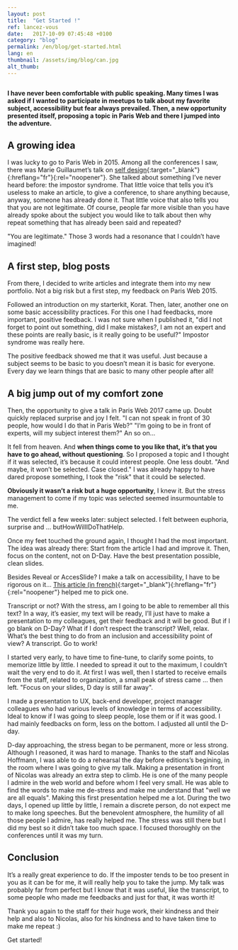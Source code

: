 ```yaml
---
layout: post
title:  "Get Started !"
ref: lancez-vous
date:   2017-10-09 07:45:48 +0100
category: "blog"
permalink: /en/blog/get-started.html
lang: en
thumbnail: /assets/img/blog/can.jpg
alt_thumb: 
---
```


<img src="{{ site.baseurl }}/assets/img/blog/can.jpg" alt="" 
             srcset="{{ site.baseurl }}/assets/img/blog/can.jpg 670w,
          {{ site.baseurl }}/assets/img/blog/can.jpg 1024w"
          sizes="(min-width:671px) 1024px"/>

**I have never been comfortable with public speaking. Many times I was asked if I wanted to participate in meetups to talk about my favorite subject, accessibility but fear always prevailed. Then, a new opportunity presented itself, proposing a topic in Paris Web and there I jumped into the adventure.**

## A growing idea

I was lucky to go to Paris Web in 2015. Among all the conferences I saw, there was Marie Guillaumet’s talk on [self design](https://vimeo.com/142169449 "Marie Guillaumet’s conference on Vimeo (new window)"){:target="_blank"}{:hreflang="fr"}{:rel="noopener"}.
She talked about something I’ve never heard before: the impostor syndrome. That little voice that tells you it’s useless to make an article, to give a conference, to share anything because, anyway, someone has already done it. That little voice that also tells you that you are not legitimate. Of course, people far more visible than you have already spoke about the subject you would like to talk about then why repeat something that has already been said and repeated?

"You are legitimate." Those 3 words had a resonance that I couldn’t have imagined!


## A first step, blog posts

From there, I decided to write articles and integrate them into my new portfolio.
Not a big risk but a first step, my feedback on Paris Web 2015.

Followed an introduction on my starterkit, Korat. Then, later, another one on some basic accessibility practices. For this one I had feedbacks, more important, positive feedback. I was not sure when I published it, "did I not forget to point out something, did I make mistakes?, I am not an expert and these points are really basic, is it really going to be useful?" Impostor syndrome was really here.

The positive feedback showed me that it was useful. Just because a subject seems to be basic to you doesn’t mean it is basic for everyone. Every day we learn things that are basic to many other people after all!

## A big jump out of my comfort zone

Then, the opportunity to give a talk in Paris Web 2017 came up.
Doubt quickly replaced surprise and joy I felt. "I can not speak in front of 30 people, how would I do that in Paris Web?" "I’m going to be in front of experts, will my subject interest them?" An so on...

It fell from heaven. And **when things come to you like that, it’s that you have to go ahead, without questioning**. So I proposed a topic and I thought if it was selected, it’s because it could interest people. One less doubt. "And maybe, it won’t be selected. Case closed." I was already happy to have dared propose something, I took the "risk" that it could be selected.

**Obviously it wasn’t a risk but a huge opportunity**, I knew it. But the stress management to come if my topic was selected seemed insurmountable to me.

The verdict fell a few weeks later: subject selected. I felt between euphoria, surprise and ... butHowWillIDoThatHelp.

Once my feet touched the ground again, I thought I had the most important. The idea was already there: Start from the article I had and improve it.
Then, focus on the content, not on D-Day. Have the best presentation possible, clean slides. 

Besides Reveal or AccesSlide? I make a talk on accessibility, I have to be rigorous on it...
[This article (in french)](http://access42.net/Comparatif-accessibilite-Reveal-versus-AccesSlide-1-2 "Comparison between Reveal and AccesSlide (new window)"){:target="_blank"}{:hreflang="fr"}{:rel="noopener"} helped me to pick one.

Transcript or not? With the stress, am I going to be able to remember all this text? In a way, it’s easier, my text will be ready, I’ll just have to make a presentation to my colleagues, get their feedback and it will be good. But if I go blank on D-Day? What if I don’t respect the transcript?
Well, relax. What’s the best thing to do from an inclusion and accessibility point of view? A transcript. Go to work!

I started very early, to have time to fine-tune, to clarify some points, to memorize little by little. I needed to spread it out to the maximum, I couldn’t wait the very end to do it. At first I was well, then I started to receive emails from the staff, related to organization, a small peak of stress came ... then left. "Focus on your slides, D day is still far away".

I made a presentation to UX, back-end developer, project manager colleagues who had various levels of knowledge in terms of accessibility. Ideal to know if I was going to sleep people, lose them or if it was good. I had mainly feedbacks on form, less on the bottom. I adjusted all until the D-day.

D-day approaching, the stress began to be permanent, more or less strong. Although I reasoned, it was hard to manage. Thanks to the staff and Nicolas Hoffmann, I was able to do a rehearsal the day before editions’s begining, in the room where I was going to give my talk. Making a presentation in front of Nicolas was already an extra step to climb. He is one of the many people I admire in the web world and before whom I feel very small.
He was able to find the words to make me de-stress and make me understand that "well we are all equals". Making this first presentation helped me a lot.
During the two days, I opened up little by little, I remain a discrete person, do not expect me to make long speeches. But the benevolent atmosphere, the humility of all those people I admire, has really helped me. The stress was still there but I did my best so it didn’t take too much space. I focused thoroughly on the conferences until it was my turn.

## Conclusion

It’s a really great experience to do. If the imposter tends to be too present in you as it can be for me, it will really help you to take the jump.
My talk was probably far from perfect but I know that it was useful, like the transcript, to some people who made me feedbacks and just for that, it was worth it!

Thank you again to the staff for their huge work, their kindness and their help and also to Nicolas, also for his kindness and to have taken time to make me repeat :)

Get started!
